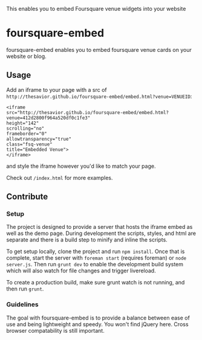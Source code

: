 This enables you to embed Foursquare venue widgets into your website

foursquare-embed
=====
foursquare-embed enables you to embed foursquare venue cards on your website or blog.

## Usage
Add an iframe to your page with a src of `http://thesavior.github.io/foursquare-embed/embed.html?venue=VENUEID`:

    <iframe
    src="http://thesavior.github.io/foursquare-embed/embed.html?venue=412d2800f964a520df0c1fe3"
    height="142"
    scrolling="no"
    frameborder="0"
    allowtransparency="true"
    class="fsq-venue"
    title="Embedded Venue">
    </iframe>

and style the iframe however you'd like to match your page.

Check out `/index.html` for more examples.

## Contribute

### Setup
The project is designed to provide a server that hosts the iframe embed as well as the demo page. During development the scripts, styles, and html are separate and there is a build step to minify and inline the scripts.

To get setup locally, clone the project and run `npm install`. Once that is complete, start the server with `foreman start` (requires foreman) or `node server.js`. Then run `grunt dev` to enable the development build system which will also watch for file changes and trigger livereload.

To create a production build, make sure grunt watch is not running, and then run `grunt`.

### Guidelines
The goal with foursquare-embed is to provide a balance between ease of use and being lightweight and speedy. You won't find jQuery here. Cross browser compatability is still important.
